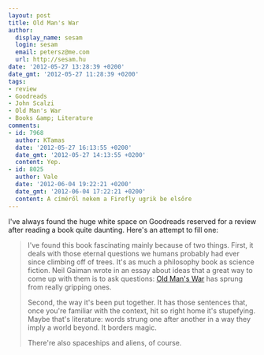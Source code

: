 ```yaml
---
layout: post
title: Old Man's War
author:
  display_name: sesam
  login: sesam
  email: petersz@me.com
  url: http://sesam.hu
date: '2012-05-27 13:28:39 +0200'
date_gmt: '2012-05-27 11:28:39 +0200'
tags:
- review
- Goodreads
- John Scalzi
- Old Man's War
- Books &amp; Literature
comments:
- id: 7968
  author: KTamas
  date: '2012-05-27 16:13:55 +0200'
  date_gmt: '2012-05-27 14:13:55 +0200'
  content: Yep.
- id: 8025
  author: Vale
  date: '2012-06-04 19:22:21 +0200'
  date_gmt: '2012-06-04 17:22:21 +0200'
  content: A címéről nekem a Firefly ugrik be elsőre
---
```


I've always found the huge white space on Goodreads reserved for a review after reading a book quite daunting. Here's an attempt to fill one:

> I've found this book fascinating mainly because of two things. First, it deals with those eternal questions we humans probably had ever since climbing off of trees. It's as much a philosophy book as science fiction. Neil Gaiman wrote in an essay about ideas that a great way to come up with them is to ask questions: [Old Man's War](http://www.bookdepository.co.uk/Old-Mans-War-John-Scalzi/9780765348272) has sprung from really gripping ones.
> 
> Second, the way it's been put together. It has those sentences that, once you're familiar with the context, hit so right home it's stupefying. Maybe that's literature: words strung one after another in a way they imply a world beyond. It borders magic.
> 
> There're also spaceships and aliens, of course.
